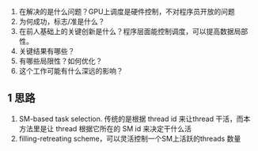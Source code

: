1. 在解决的是什么问题？GPU上调度是硬件控制，不对程序员开放的问题
2. 为何成功，标志/准是什么？
3. 在前人基础上的关键创新是什么？程序层面能控制调度，可以提高数据局部性。
4. 关键结果有哪些？
5. 有哪些局限性？如何优化？
6. 这个工作可能有什么深远的影响？


## 1  思路
1. SM-based task selection. 传统的是根据 thread id 来让thread 干活，而本方法里是让 thread 根据它所在的 SM id 来决定干什么活
2. filling-retreating scheme，可以灵活控制一个SM上活跃的threads 数量
